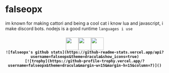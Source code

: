 # falseopx

im known for making cattori and being a cool cat
i know lua and javascript, i make discord bots.
nodejs is a good runtime
```languages i use```
<h4 align="center"><code><img height="40" src="https://raw.githubusercontent.com/github/explore/80688e429a7d4ef2fca1e82350fe8e3517d3494d/topics/lua/lua.png"></code><code><img height="40" src="https://www.britefish.net/wp-content/uploads/2019/07/logo-c-1.png"></code><code><img height="40" src="https://practity.com/wp-content/uploads/2019/03/c_1000px-600x600.png">
![falseopx's github stats](https://github-readme-stats.vercel.app/api?username=falseopx&theme=dracula&show_icons=true)
[![trophy](https://github-profile-trophy.vercel.app/?username=falseopx&theme=dracula&margin-w=15&margin-h=15&column=7)]()
